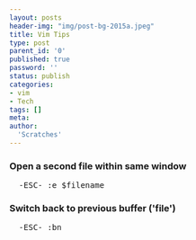 ```yaml
---
layout: posts
header-img: "img/post-bg-2015a.jpeg"
title: Vim Tips
type: post
parent_id: '0'
published: true
password: ''
status: publish
categories:
- vim
- Tech
tags: []
meta:
author:
  'Scratches'
---
```

### Open a second file within same window
<pre>
  -ESC- :e $filename
</pre>

### Switch __back__ to previous buffer ('file')
<pre>
  -ESC- :bn
</pre>
